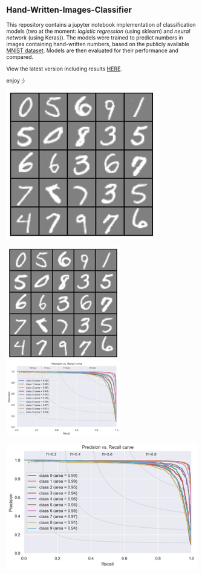 ## Hand-Written-Images-Classifier
This repository contains a jupyter notebook implementation of classification models (two at the moment: _logistic regression_ (using sklearn) and _neural network_ (using Keras)). 
The models were trained to predict numbers in images containing hand-written numbers, based on the publicly available [MNIST dataset](http://yann.lecun.com/exdb/mnist/). 
Models are then evaluated for their performance and compared. 

View the latest version including results [HERE](https://github.com/ErezWasserman/hand-written-images-classifier/blob/master/Evaluate%20classification%20methods%20for%20hand-written%20digits%20identifiers.ipynb).

enjoy ;)

![](imgs/rand_imgs.png)

<img src="https://github.com/ErezWasserman/hand-written-images-classifier/blob/master/imgs/rand_imgs.png" width="300" />

<img src="https://github.com/ErezWasserman/hand-written-images-classifier/blob/master/imgs/P-R_curve.png" width="300" />

![P-R_curve](imgs/P-R_curve.png)   
